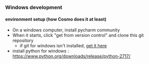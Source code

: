 ### Windows development

#### environment setup (how Cosmo does it at least)

* On a windows computer, install pycharm community
* When it starts, click "get from version control" and clone this git repository
	* if git for windows isn't installed, [get it here](https://www.jetbrains.com/help/pycharm/using-git-integration.html#)
* install python for windows : https://www.python.org/downloads/release/python-2717/
